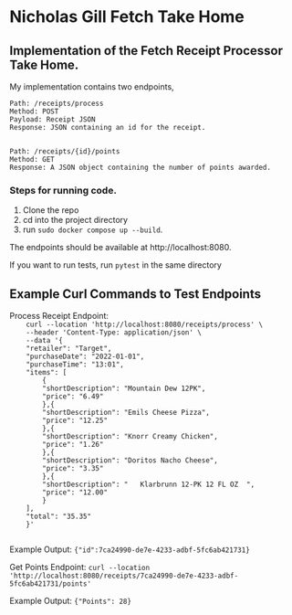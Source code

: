 <h1>Nicholas Gill Fetch Take Home</h1>

<h2>Implementation of the Fetch Receipt Processor Take Home.</h2> 
My implementation contains two endpoints, 

    Path: /receipts/process
    Method: POST
    Payload: Receipt JSON
    Response: JSON containing an id for the receipt.


    Path: /receipts/{id}/points
    Method: GET
    Response: A JSON object containing the number of points awarded.


<h3>Steps for running code.</h3>
<ol>
    <li>Clone the repo</li>
    <li>cd into the project directory</li>
    <li>run <code>sudo docker compose up --build</code>.</li>
</ol>

The endpoints should be available at http://localhost:8080.

If you want to run tests, run `pytest` in the same directory

<h2>Example Curl Commands to Test Endpoints</h2>
<p>
Process Receipt Endpoint:
    <code>
    curl --location 'http://localhost:8080/receipts/process' \
    --header 'Content-Type: application/json' \
    --data '{
    "retailer": "Target",
    "purchaseDate": "2022-01-01",
    "purchaseTime": "13:01",
    "items": [
        {
        "shortDescription": "Mountain Dew 12PK",
        "price": "6.49"
        },{
        "shortDescription": "Emils Cheese Pizza",
        "price": "12.25"
        },{
        "shortDescription": "Knorr Creamy Chicken",
        "price": "1.26"
        },{
        "shortDescription": "Doritos Nacho Cheese",
        "price": "3.35"
        },{
        "shortDescription": "   Klarbrunn 12-PK 12 FL OZ  ",
        "price": "12.00"
        }
    ],
    "total": "35.35"
    }'
    </code>
</p>
Example Output: <code>{"id":7ca24990-de7e-4233-adbf-5fc6ab421731}</code>


Get Points Endpoint:
    <code>curl --location 'http://localhost:8080/receipts/7ca24990-de7e-4233-adbf-5fc6ab421731/points'</code>

Example Output: <code>{"Points": 28}</code>